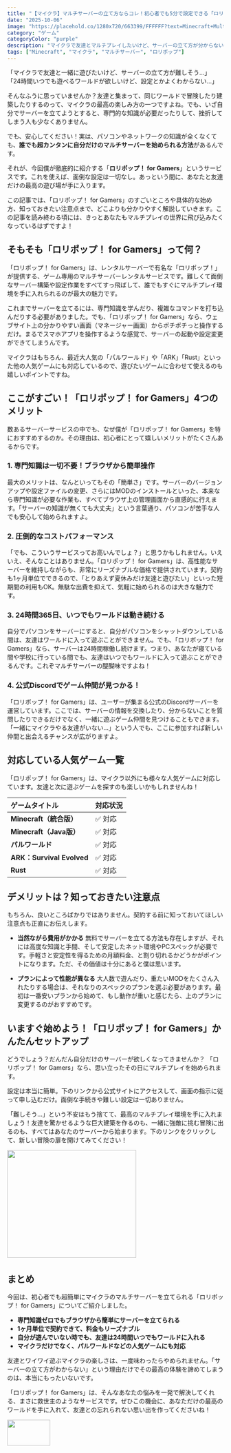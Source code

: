 ```yaml
---
title: "【マイクラ】マルチサーバーの立て方ならコレ！初心者でも5分で設定できる「ロリポップ！ for Gamers」を徹底解説"
date: "2025-10-06"
image: "https://placehold.co/1280x720/663399/FFFFFF?text=Minecraft+Multiplayer"
category: "ゲーム"
categoryColor: "purple"
description: "マイクラで友達とマルチプレイしたいけど、サーバーの立て方が分からない…そんな悩みを解決！専門知識不要で誰でも簡単にマルチサーバーを構築できる「ロリポップ！ for Gamers」のメリットや使い方、料金プランを徹底的に解説します。"
tags: ["Minecraft", "マイクラ", "マルチサーバー", "ロリポップ"]
---
```


「マイクラで友達と一緒に遊びたいけど、サーバーの立て方が難しそう…」
「24時間いつでも遊べるワールドが欲しいけど、設定とかよくわからない…」

そんなふうに思っていませんか？友達と集まって、同じワールドで冒険したり建築したりするのって、マイクラの最高の楽しみ方の一つですよね。でも、いざ自分でサーバーを立てようとすると、専門的な知識が必要だったりして、挫折してしまう人も少なくありません。

でも、安心してください！実は、パソコンやネットワークの知識が全くなくても、**誰でも超カンタンに自分だけのマルチサーバーを始められる方法**があるんです。

それが、今回僕が徹底的に紹介する「**ロリポップ！ for Gamers**」というサービスです。これを使えば、面倒な設定は一切なし。あっという間に、あなたと友達だけの最高の遊び場が手に入ります。

この記事では、「ロリポップ！ for Gamers」のすごいところや具体的な始め方、知っておきたい注意点まで、どこよりも分かりやすく解説していきます。この記事を読み終わる頃には、きっとあなたもマルチプレイの世界に飛び込みたくなっているはずですよ！

## そもそも「ロリポップ！ for Gamers」って何？

「ロリポップ！ for Gamers」は、レンタルサーバーで有名な「ロリポップ！」が提供する、ゲーム専用のマルチサーバーレンタルサービスです。難しくて面倒なサーバー構築や設定作業をすべてすっ飛ばして、誰でもすぐにマルチプレイ環境を手に入れられるのが最大の魅力です。

これまでサーバーを立てるには、専門知識を学んだり、複雑なコマンドを打ち込んだりする必要がありました。でも、「ロリポップ！ for Gamers」なら、ウェブサイト上の分かりやすい画面（マネージャー画面）からポチポチっと操作するだけ。まるでスマホアプリを操作するような感覚で、サーバーの起動や設定変更ができてしまうんです。

マイクラはもちろん、最近大人気の「パルワールド」や「ARK」「Rust」といった他の人気ゲームにも対応しているので、遊びたいゲームに合わせて使えるのも嬉しいポイントですね。

## ここがすごい！「ロリポップ！ for Gamers」4つのメリット

数あるサーバーサービスの中でも、なぜ僕が「ロリポップ！ for Gamers」を特におすすめするのか。その理由は、初心者にとって嬉しいメリットがたくさんあるからです。

### 1. 専門知識は一切不要！ブラウザから簡単操作
最大のメリットは、なんといってもその「簡単さ」です。サーバーのバージョンアップや設定ファイルの変更、さらにはMODのインストールといった、本来なら専門知識が必要な作業も、すべてブラウザ上の管理画面から直感的に行えます。「サーバーの知識が無くても大丈夫」という言葉通り、パソコンが苦手な人でも安心して始められますよ。

### 2. 圧倒的なコストパフォーマンス
「でも、こういうサービスってお高いんでしょ？」と思うかもしれません。いえいえ、そんなことはありません。「ロリポップ！ for Gamers」は、高性能なサーバーを維持しながらも、非常にリーズナブルな価格で提供されています。契約も1ヶ月単位でできるので、「とりあえず夏休みだけ友達と遊びたい」といった短期間の利用もOK。無駄な出費を抑えて、気軽に始められるのは大きな魅力です。

### 3. 24時間365日、いつでもワールドは動き続ける
自分でパソコンをサーバーにすると、自分がパソコンをシャットダウンしている間は、友達はワールドに入って遊ぶことができません。でも、「ロリポップ！ for Gamers」なら、サーバーは24時間稼働し続けます。つまり、あなたが寝ている間や学校に行っている間でも、友達はいつでもワールドに入って遊ぶことができるんです。これぞマルチサーバーの醍醐味ですよね！

### 4. 公式Discordでゲーム仲間が見つかる！
「ロリポップ！ for Gamers」は、ユーザーが集まる公式のDiscordサーバーを運営しています。ここでは、サーバーの情報を交換したり、分からないことを質問したりできるだけでなく、一緒に遊ぶゲーム仲間を見つけることもできます。「一緒にマイクラやる友達がいない…」という人でも、ここに参加すれば新しい仲間と出会えるチャンスが広がりますよ。

## 対応している人気ゲーム一覧

「ロリポップ！ for Gamers」は、マイクラ以外にも様々な人気ゲームに対応しています。友達と次に遊ぶゲームを探すのも楽しいかもしれませんね！

| ゲームタイトル | 対応状況 |
| :--- | :--- |
| **Minecraft（統合版）** | ✅ 対応 |
| **Minecraft（Java版）** | ✅ 対応 |
| **パルワールド** | ✅ 対応 |
| **ARK：Survival Evolved** | ✅ 対応 |
| **Rust** | ✅ 対応 |

## デメリットは？知っておきたい注意点

もちろん、良いところばかりではありません。契約する前に知っておいてほしい注意点も正直にお伝えします。

* **当然ながら費用がかかる**
    無料でサーバーを立てる方法も存在しますが、それには高度な知識と手間、そして安定したネット環境やPCスペックが必要です。手軽さと安定性を得るための月額料金、と割り切れるかどうかがポイントになります。ただ、その価値は十分にあると僕は思います。

* **プランによって性能が異なる**
    大人数で遊んだり、重たいMODをたくさん入れたりする場合は、それなりのスペックのプランを選ぶ必要があります。最初は一番安いプランから始めて、もし動作が重いと感じたら、上のプランに変更するのがおすすめです。

## いますぐ始めよう！「ロリポップ！ for Gamers」かんたんセットアップ

どうでしょう？だんだん自分だけのサーバーが欲しくなってきませんか？
「ロリポップ！ for Gamers」なら、思い立ったその日にマルチプレイを始められます。

設定は本当に簡単。下のリンクから公式サイトにアクセスして、画面の指示に従って申し込むだけ。面倒な手続きや難しい設定は一切ありません。

「難しそう…」という不安はもう捨てて、最高のマルチプレイ環境を手に入れましょう！友達を驚かせるような巨大建築を作るのも、一緒に強敵に挑む冒険に出るのも、すべてはあなたのサーバーから始まります。下のリンクをクリックして、新しい冒険の扉を開けてみてください！

<a href="https://px.a8.net/svt/ejp?a8mat=45FY5U+GI6MIA+348+4ATCFL" rel="nofollow">
<img border="0" width="300" height="250" alt="" src="https://www26.a8.net/svt/bgt?aid=251006898998&wid=001&eno=01&mid=s00000000404026003000&mc=1"></a>
<img border="0" width="1" height="1" src="https://www13.a8.net/0.gif?a8mat=45FY5U+GI6MIA+348+4ATCFL" alt="">

## まとめ

今回は、初心者でも超簡単にマイクラのマルチサーバーを立てられる「ロリポップ！ for Gamers」についてご紹介しました。

* **専門知識ゼロでもブラウザから簡単にサーバーを立てられる**
* **1ヶ月単位で契約できて、料金もリーズナブル**
* **自分が遊んでいない時でも、友達は24時間いつでもワールドに入れる**
* **マイクラだけでなく、パルワールドなどの人気ゲームにも対応**

友達とワイワイ遊ぶマイクラの楽しさは、一度味わったらやめられません。「サーバーの立て方がわからない」という理由だけでその最高の体験を諦めてしまうのは、本当にもったいないです。

「ロリポップ！ for Gamers」は、そんなあなたの悩みを一発で解決してくれる、まさに救世主のようなサービスです。ぜひこの機会に、あなただけの最高のワールドを手に入れて、友達との忘れられない思い出を作ってくださいね！

<a href="https://px.a8.net/svt/ejp?a8mat=45FY5U+GI6MIA+348+4ATK5D" rel="nofollow">
<img border="0" width="100" height="60" alt="" src="https://www23.a8.net/svt/bgt?aid=251006898998&wid=001&eno=01&mid=s00000000404026004000&mc=1"></a>
<img border="0" width="1" height="1" src="https://www12.a8.net/0.gif?a8mat=45FY5U+GI6MIA+348+4ATK5D" alt="">
